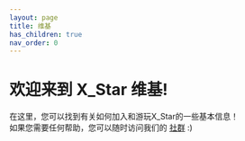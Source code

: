 ```yaml
---
layout: page
title: 维基
has_children: true
nav_order: 0
---
```


# 欢迎来到 X_Star 维基!

在这里，您可以找到有关如何加入和游玩X_Star的一些基本信息！  
如果您需要任何帮助，您可以随时访问我们的 [社群]({{site.baseurl}}/getting-started/join.html) :)
